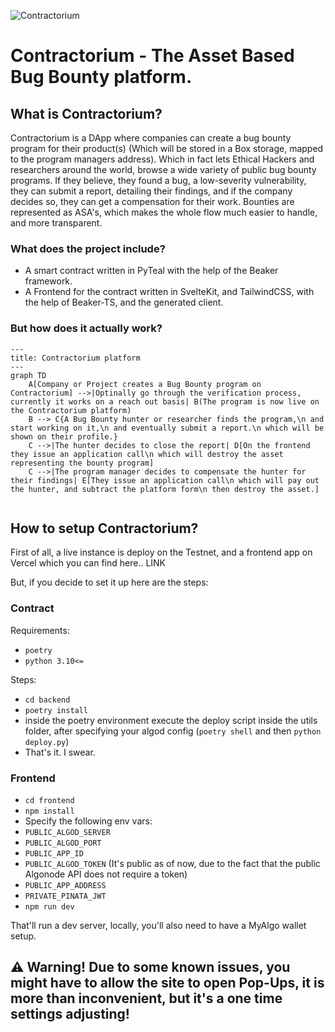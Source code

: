 ![Contractorium](https://cdn.discordapp.com/attachments/375333831496040458/1072150670913831003/Screenshot_2023-02-06_at_14.43.41.png)
# Contractorium - The Asset Based Bug Bounty platform.
## What is Contractorium?
Contractorium is a DApp where companies can create a bug bounty program for their product(s) (Which will be stored in a Box storage, mapped to the program managers address). Which in fact lets Ethical Hackers and researchers around the world, browse a wide variety of public bug bounty programs. If they believe, they found a bug, a low-severity vulnerability, they can submit a report, detailing their findings, and if the company decides so, they can get a compensation for their work. Bounties are represented as ASA's, which makes the whole flow much easier to handle, and more transparent.

### What does the project include?
 - A smart contract written in PyTeal with the help of the Beaker framework.
 - A Frontend for the contract written in SvelteKit, and TailwindCSS, with the help of Beaker-TS, and the generated client.

### But how does it actually work?
```mermaid
---
title: Contractorium platform
---
graph TD
    A[Company or Project creates a Bug Bounty program on Contractorium] -->|Optinally go through the verification process, currently it works on a reach out basis| B(The program is now live on the Contractorium platform)
    B --> C{A Bug Bounty hunter or researcher finds the program,\n and start working on it,\n and eventually submit a report.\n which will be shown on their profile.}
    C -->|The hunter decides to close the report| D[On the frontend they issue an application call\n which will destroy the asset representing the bounty program]
    C -->|The program manager decides to compensate the hunter for their findings| E[They issue an application call\n which will pay out the hunter, and subtract the platform form\n then destroy the asset.]
  
```
## How to setup Contractorium?
First of all, a live instance is deploy on the Testnet, and a frontend app on Vercel which you can find here.. LINK

But, if you decide to set it up here are the steps:
### Contract
Requirements:
 - `poetry`
 - `python 3.10<=`

Steps:
- `cd backend`
- `poetry install`
- inside the poetry environment execute the deploy script inside the utils folder, after specifying your algod config (`poetry shell` and then `python deploy.py`)
- That's it. I swear.

### Frontend
- `cd frontend`
- `npm install`
- Specify the following env vars:
 - `PUBLIC_ALGOD_SERVER`
 - `PUBLIC_ALGOD_PORT`
 - `PUBLIC_APP_ID`
 - `PUBLIC_ALGOD_TOKEN` (It's public as of now, due to the fact that the public Algonode API does not require a token)
 - `PUBLIC_APP_ADDRESS`
 - `PRIVATE_PINATA_JWT`
- `npm run dev`

That'll run a dev server, locally, you'll also need to have a MyAlgo wallet setup.
## ⚠️ Warning! Due to some known issues, you might have to allow the site to open Pop-Ups, it is more than inconvenient, but it's a one time settings adjusting!
